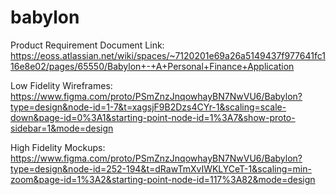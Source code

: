 # babylon

Product Requirement Document Link: https://eoss.atlassian.net/wiki/spaces/~7120201e69a26a5149437f977641fc116e8e02/pages/65550/Babylon+-+A+Personal+Finance+Application

Low Fidelity Wireframes: https://www.figma.com/proto/PSmZnzJnqowhayBN7NwVU6/Babylon?type=design&node-id=1-7&t=xagsjF9B2Dzs4CYr-1&scaling=scale-down&page-id=0%3A1&starting-point-node-id=1%3A7&show-proto-sidebar=1&mode=design

High Fidelity Mockups: https://www.figma.com/proto/PSmZnzJnqowhayBN7NwVU6/Babylon?type=design&node-id=252-194&t=dRawTmXvIWKLYCeT-1&scaling=min-zoom&page-id=1%3A2&starting-point-node-id=117%3A82&mode=design

